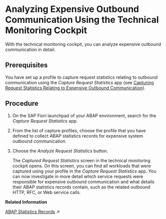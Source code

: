 <!-- loiobfe3098930cc4c8c8bac69422c082b84 -->

# Analyzing Expensive Outbound Communication Using the Technical Monitoring Cockpit

With the technical monitoring cockpit, you can analyze expensive outbound communication in detail.



<a name="loiobfe3098930cc4c8c8bac69422c082b84__prereq_kn1_sml_cvb"/>

## Prerequisites

You have set up a profile to capture request statistics relating to outbound communication using the *Capture Request Statistics* app \(see [Capturing Request Statistics Relating to Expensive Outbound Communication](capturing-request-statistics-relating-to-expensive-outbound-communication-f33b3d2.md)\).



## Procedure

1.  On the SAP Fiori launchpad of your ABAP environment, search for the *Capture Request Statistics* app.

2.  From the list of capture profiles, choose the profile that you have defined to collect ABAP statistics records for expensive system outbound communication.

3.  Choose the *Analyze Request Statistics* button.

    The *Captured Request Statistics* screen in the technical monitoring cockpit opens. On this screen, you can find all workloads that were captured using your profile in the *Capture Request Statistics* app. You can now investigate in more detail which service requests were responsible for expensive outbound communication and what details their ABAP statistics records contain, such as the related outbound HTTP, RFC, or Web service calls.


**Related Information**  


[ABAP Statistics Records](https://help.sap.com/viewer/b273a660af4e4948a49a316ea2438f24/Cloud/en-US/583c0987c19b49d190e14aa909adb5b1.html "With an ABAP statistics record, you can get information about a request such as the response time, the request entry name, and so on.") :arrow_upper_right:

